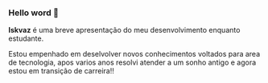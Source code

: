 ### Hello word 👋


**Iskvaz** é uma breve apresentação do meu desenvolvimento enquanto estudante. 

Estou empenhado em deselvolver novos conhecimentos voltados para area de tecnologia, apos varios anos resolvi atender a um sonho antigo e agora estou em transição de carreira!!
<!--
Here are some ideas to get you started:

- 🔭 I’m currently working on ...
- 🌱 I’m currently learning ...
- 👯 I’m looking to collaborate on ...
- 🤔 I’m looking for help with ...
- 💬 Ask me about ...
- 📫 How to reach me: ...
- 😄 Pronouns: ...
- ⚡ Fun fact: ...
-->
